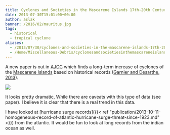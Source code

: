 ```yaml
---
title: Cyclones and Societies in the Mascarene Islands 17th-20th Centuries
date: 2013-07-30T15:01:00+00:00
author: aslak
banner: /2016/02/mauritus.jpg
tags:
  - historical
  - tropical cyclone
aliases:
  - /2013/07/30/cyclones-and-societies-in-the-mascarene-islands-17th-20th-centuries/
  - /Home/Miscellaneous-Debris/cyclonesandsocietiesinthemascareneislands17th-20thcenturies
---
```

A new paper is out in [AJCC](http://www.scirp.org/journal/ajcc/) which finds a long-term increase of cyclones of the [Mascarene Islands](http://en.wikipedia.org/wiki/Mascarene_Islands) based on historical records ([Garnier and Desarthe, 2013](http://dx.doi.org/10.4236/ajcc.2013.21001)).
  <!--more-->
![](/2016/02/Garnier.png)

It looks pretty dramatic, While there are caveats with this type of data (see paper). I believe it is clear that there is a real trend in this data.

I have looked at [hurricane surge records]({{< ref "publication/2013-10-11-homogeneous-record-of-atlantic-hurricane-surge-threat-since-1923.md" >}}) from the atlantic. It would be fun to look at long records from the indian ocean as well.
